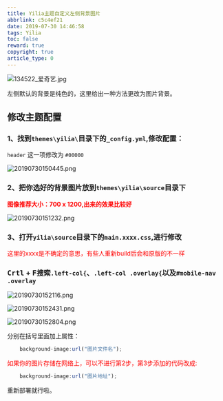 ```yaml
---
title: Yilia主题自定义左侧背景图片
abbrlink: c5c4ef21
date: 2019-07-30 14:46:58
tags: Yilia
toc: false
reward: true
copyright: true
article_type: 0
---
```


![134522_爱奇艺.jpg](https://cdn.anyway1314.cn/image134522_爱奇艺.jpg-title)

左侧默认的背景是纯色的，这里给出一种方法更改为图片背景。
<!-- more -->

## 修改主题配置
### 1、找到`themes\yilia\`目录下的`_config.yml`,修改配置：
`header` 这一项修改为 `#00000`

![20190730150445.png](https://cdn.anyway1314.cn/image20190730150445.png)

### 2、把你选好的背景图片放到`themes\yilia\source`目录下
**<p style = "color:red">图像推荐大小：700 x 1200,出来的效果比较好</p>**

![20190730151232.png](https://cdn.anyway1314.cn/image20190730151232.png)

### 3、打开`yilia\source`目录下的`main.xxxx.css`,进行修改
<p style="color:red">这里的xxxx是不确定的意思，有些人重新build后会和原版的不一样</p>

### <kbd>Crtl</kbd> + <kbd>F</kbd>搜索`.left-col{`、`.left-col .overlay{`以及`#mobile-nav .overlay`

![20190730152116.png](https://cdn.anyway1314.cn/image20190730152116.png)

![20190730152431.png](https://cdn.anyway1314.cn/image20190730152431.png)

![20190730152804.png](https://cdn.anyway1314.cn/image20190730152804.png)

分别在括号里面加上属性：

``` js
    background-image:url("图片文件名");
```
<p style="color:red">如果你的图片存储在网络上，可以不进行第2步，第3步添加的代码改成:</p>

``` js
    background-image:url("图片地址");
```

重新部署就行啦。








